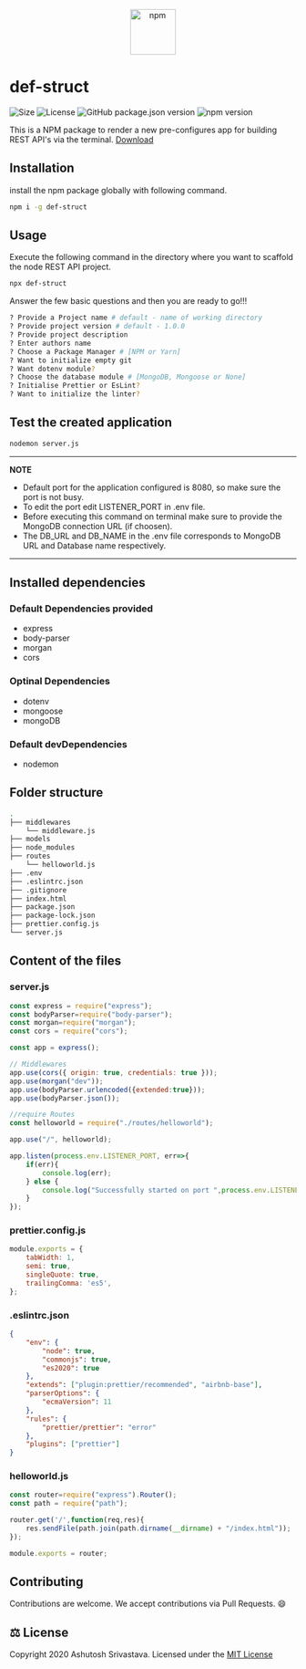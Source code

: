 <p align="center"> <img src=https://devicon.dev/devicon.git/icons/npm/npm-original-wordmark.svg alt=npm width="80" height="80"/> </p>

# def-struct
![Size](https://img.shields.io/badge/size-17.3kb-green) ![License](https://img.shields.io/badge/license-MIT-red) ![GitHub package.json version](https://img.shields.io/badge/Github%20version-1.0.3-blue) ![npm version](https://img.shields.io/badge/npm%20version-1.0.3-blue)

This is a NPM package to render a new pre-configures app for building REST API's via the terminal. [Download](https://www.npmjs.com/package/def-struct)

## Installation

install the npm package globally with following command.

```bash
npm i -g def-struct
```

## Usage

Execute the following command in the directory where you want to scaffold the node REST API project.

```bash
npx def-struct
```
Answer the few basic questions and then you are ready to go!!!

```bash
? Provide a Project name # default - name of working directory
? Provide project version # default - 1.0.0
? Provide project description
? Enter authors name
? Choose a Package Manager # [NPM or Yarn]
? Want to initialize empty git
? Want dotenv module? 
? Choose the database module # [MongoDB, Mongoose or None]
? Initialise Prettier or EsLint?
? Want to initialize the linter?
```

## Test the created application

```bash
nodemon server.js
```
---
**NOTE**
- Default port for the application configured is 8080, so make sure the port is not busy.
- To edit the port edit LISTENER_PORT in .env file.
- Before executing this command on terminal make sure to provide the MongoDB connection URL (if choosen).
- The DB_URL and DB_NAME in the .env file corresponds to MongoDB URL and Database name respectively.
---



## Installed dependencies

### Default Dependencies provided

- express
- body-parser
- morgan
- cors

### Optinal Dependencies

- dotenv
- mongoose
- mongoDB

### Default devDependencies

- nodemon

## Folder structure

```bash
.
├── middlewares
    └── middleware.js
├── models
├── node_modules
├── routes
    └── helloworld.js
├── .env
├── .eslintrc.json
├── .gitignore
├── index.html
├── package.json
├── package-lock.json
├── prettier.config.js
└── server.js
```

## Content of the files

### server.js

```javascript
const express = require("express");
const bodyParser=require("body-parser");
const morgan=require("morgan");
const cors = require("cors");

const app = express();

// Middlewares
app.use(cors({ origin: true, credentials: true }));
app.use(morgan("dev"));
app.use(bodyParser.urlencoded({extended:true}));
app.use(bodyParser.json());

//require Routes
const helloworld = require("./routes/helloworld");

app.use("/", helloworld);

app.listen(process.env.LISTENER_PORT, err=>{
    if(err){
        console.log(err);
    } else {
        console.log("Successfully started on port ",process.env.LISTENER_PORT);
    }
});
```

### prettier.config.js

```javascript
module.exports = {
    tabWidth: 1,
    semi: true,
    singleQuote: true,
    trailingComma: 'es5',
};
```

### .eslintrc.json

```json
{
    "env": {
        "node": true,
        "commonjs": true,
        "es2020": true
    },
    "extends": ["plugin:prettier/recommended", "airbnb-base"],
    "parserOptions": {
        "ecmaVersion": 11
    },
    "rules": {
        "prettier/prettier": "error"
    },
    "plugins": ["prettier"]
}
```

### helloworld.js

```javascript
const router=require("express").Router();
const path = require("path");

router.get('/',function(req,res){
    res.sendFile(path.join(path.dirname(__dirname) + "/index.html"));
});

module.exports = router;
```

## Contributing
Contributions are welcome. We accept contributions via Pull Requests. :smile:

## ⚖ License
Copyright 2020 Ashutosh Srivastava. Licensed under the [MIT License](https://choosealicense.com/licenses/mit/)
